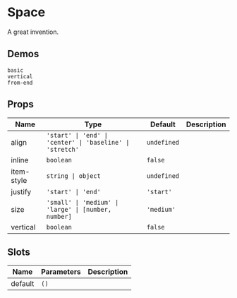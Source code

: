 # Space

A great invention.

## Demos

```demo
basic
vertical
from-end
```

## Props

| Name | Type | Default | Description |
| --- | --- | --- | --- |
| align | `'start' \| 'end' \| 'center' \| 'baseline' \| 'stretch'` | `undefined` |  |
| inline | `boolean` | `false` |  |
| item-style | `string \| object` | `undefined` |  |
| justify | `'start' \| 'end'` | `'start'` |  |
| size | `'small' \| 'medium' \| 'large' \| [number, number]` | `'medium'` |  |
| vertical | `boolean` | `false` |  |

## Slots

| Name    | Parameters | Description |
| ------- | ---------- | ----------- |
| default | `()`       |             |

